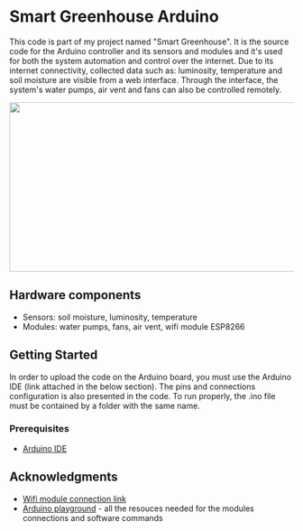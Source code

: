 # Smart Greenhouse Arduino

This code is part of my project named "Smart Greenhouse". It is the source code for the Arduino controller and its sensors and modules and it's used for both the system automation and control over the internet. Due to its internet connectivity, collected data such as: luminosity, temperature and soil moisture are visible from a web interface. Through the interface, the system's water pumps, air vent and fans can also be controlled remotely. 

<p align="center">
  <img width="600" height="300" src="https://i.imgur.com/XhnbyF9.png">
</p>

## Hardware components 
* Sensors: soil moisture, luminosity, temperature
* Modules: water pumps, fans, air vent, wifi module ESP8266

## Getting Started

In order to upload the code on the Arduino board, you must use the Arduino IDE (link attached in the below section). The pins and connections configuration is also presented in the code. To run properly, the .ino file must be contained by a folder with the same name.

### Prerequisites

* [Arduino IDE](https://www.arduino.cc/en/Main/Software)


## Acknowledgments

* [Wifi module connection link](https://create.arduino.cc/projecthub/circuito-io-team/simple-arduino-uno-esp-8266-integration-dba10b)
* [Arduino playground](https://playground.arduino.cc/) - all the resouces needed for the modules connections and software commands
